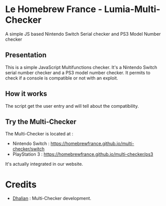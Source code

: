 # Le Homebrew France - Lumia-Multi-Checker
A simple JS based Nintendo Switch Serial checker and PS3 Model Number checker

## Presentation 
This is a simple JavaScript Multifunctions checker. 
It's a Nintendo Switch serial number checker and a PS3 model number checker. It permits to check if a console is compatible or not with an exploit.

## How it works
The script get the user entry and will tell about the compatibility.

## Try the Multi-Checker
The Multi-Checker is located at :
- Nintendo Switch : https://homebrewfrance.github.io/multi-checker/switch
- PlayStation 3 : https://homebrewfrance.github.io/multi-checker/ps3
  
It's actually integrated in our website.

# Credits 
- [Dhalian](https://github.com/Dhalian) : Multi-Checker development.
